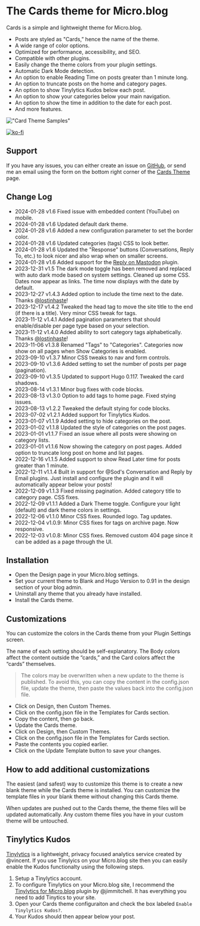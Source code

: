 # The Cards theme for Micro.blog

Cards is a simple and lightweight theme for Micro.blog.

- Posts are styled as "Cards,” hence the name of the theme.
- A wide range of color options. 
- Optimized for performance, accessibility, and SEO.
- Compatible with other plugins.
- Easily change the theme colors from your plugin settings.
- Automatic Dark Mode detection.
- An option to enable Reading Time on posts greater than 1 minute long.
- An option to truncate posts on the home and category pages.
- An option to show Tinylytics Kudos below each post.
- An option to show your categories below your main navigation.
- An option to show the time in addition to the date for each post.
- And more features.

!["Card Theme Samples"](https://raw.githubusercontent.com/ericgregorich/micro-blog-cards-theme/master/screenshot.png)

[![ko-fi](https://ko-fi.com/img/githubbutton_sm.svg)](https://ko-fi.com/M4M0DLOZR)

## Support
If you have any issues, you can either create an issue on [GitHub](https://github.com/ericgregorich/micro-blog-cards-theme/issues), or send me an email using the form on the bottom right corner of the [Cards Theme](https://cards.ericgregorich.com) page.

## Change Log
- 2024-01-28 v1.6 Fixed issue with embedded content (YouTube) on mobile. 
- 2024-01-28 v1.6 Updated default dark theme.
- 2024-01-28 v1.6 Added a new configuration parameter to set the border color.
- 2024-01-28 v1.6 Updated categories (tags) CSS to look better.
- 2024-01-28 v1.6 Updated the "Response" buttons (Conversations, Reply To, etc.) to look nicer and also wrap when on smaller screens.
- 2024-01-28 v1.6 Added support for the [Reply on Mastodon](https://micro.blog/account/plugins/view/111) plugin.
- 2023-12-31 v1.5 The dark mode toggle has been removed and replaced with auto dark mode based on system settings. Cleaned up some CSS. Dates now appear as links. The time now displays with the date by default.
- 2023-12-27 v1.4.3 Added option to include the time next to the date. Thanks [@lostinhaste](https://micro.blog/lostinhaste)!
- 2023-12-17 v1.4.2 Tweaked the head tag to move the site title to the end (if there is a title). Very minor CSS tweak for tags.
- 2023-11-12 v1.4.1 Added pagination parameters that should enable/disable per page type based on your selection.
- 2023-11-12 v1.4.0 Added ability to sort category tags alphabetically. Thanks [@lostinhaste](https://micro.blog/lostinhaste)!
- 2023-11-06 v1.3.8 Renamed "Tags" to "Categories". Categories now show on all pages when Show Categories is enabled.
- 2023-09-10 v1.3.7 Minor CSS tweaks to nav and form controls.
- 2023-09-10 v1.3.6 Added setting to set the number of posts per page (pagination).
- 2023-09-10 v1.3.5 Updated to support Hugo 0.117. Tweaked the card shadows.
- 2023-08-14 v1.3.1 Minor bug fixes with code blocks.
- 2023-08-13 v1.3.0 Option to add tags to home page. Fixed stying issues.
- 2023-08-13 v1.2.2 Tweaked the default stying for code blocks.
- 2023-07-02 v1.2.1 Added support for Tinylytics Kudos.
- 2023-01-07 v1.1.9 Added setting to hide categories on the post.
- 2023-01-02 v1.1.8 Updated the style of categories on the post pages.
- 2023-01-01 v1.1.7 Fixed an issue where all posts were showing on category lists.
- 2023-01-01 v1.1.6 Now showing the category on post pages. Added option to truncate long post on home and list pages.
- 2022-12-16 v1.1.5 Added support to show Read Later time for posts greater than 1 minute.
- 2022-12-11 v1.1.4 Built in support for @Sod's Conversation and Reply by Email plugins. Just install and configure the plugin and it will automatically appear below your posts!
- 2022-12-09 v1.1.3 Fixed missing pagination. Added category title to category page. CSS fixes.
- 2022-12-09 v1.1.1 Added a Dark Theme toggle. Configure your light (default) and dark theme colors in settings.
- 2022-12-06 v1.1.0 Minor CSS fixes. Rounded logo. Tag updates.
- 2022-12-04 v1.0.9: Minor CSS fixes for tags on archive page. Now responsive.
- 2022-12-03 v1.0.8: Minor CSS fixes. Removed custom 404 page since it can be added as a page through the UI.

## Installation

- Open the Design page in your Micro.blog settings.
- Set your current theme to Blank and Hugo Version to 0.91 in the design section of your blog admin.
- Uninstall any theme that you already have installed.
- Install the Cards theme.

## Customizations

You can customize the colors in the Cards theme from your Plugin Settings screen.

The name of each setting should be self-explanatory. The Body colors affect the content outside the “cards,” and the Card colors affect the “cards” themselves.

> The colors may be overwritten when a new update to the theme is published. To avoid this, you can copy the content in the config.json file, update the theme, then paste the values back into the config.json file.

- Click on Design, then Custom Themes.
- Click on the config.json file in the Templates for Cards section.
- Copy the content, then go back.
- Update the Cards theme.
- Click on Design, then Custom Themes.
- Click on the config.json file in the Templates for Cards section.
- Paste the contents you copied earlier.
- Click on the Update Template button to save your changes.

## How to add additional customizations

The easiest (and safest) way to customize this theme is to create a new blank theme while the Cards theme is installed. You can customize the template files in your blank theme without changing this Cards theme.

When updates are pushed out to the Cards theme, the theme files will be updated automatically. Any custom theme files you have in your custom theme will be untouched.

## Tinylytics Kudos
[Tinylytics](https://tinylytics.app) is a lightweight, privacy focused analytics service created by @vincent. If you use Tinylyics on your Micro.blog site then you can easily enable the Kudos functionalty using the following steps.
1. Setup a Tinylytics account.
2. To configure Tinylytics on your Micro.blog site, I recommend the [Tinylytics for Micro.blog](https://micro.blog/account/plugins/view/101) plugin by @jimmitchell. It has everything you need to add Tinytics to your site. 
3. Open your Cards theme configuraiton and check the box labeled `Enable Tinylytics Kudos?`.
4. Your Kudos should then appear below your post.

